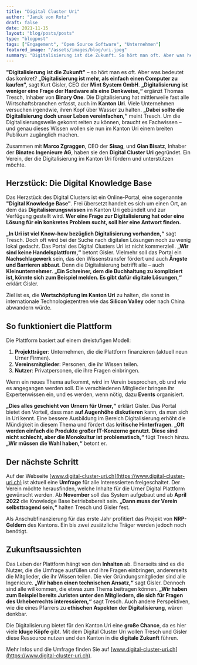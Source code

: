 ```yaml
---
title: "Digital Cluster Uri"
author: "Janik von Rotz"
draft: false
date: 2021-11-15
layout: "blog/posts/posts"
type: "blogpost"
tags: ["Engagement", "Open Source Software", "Unternehmen"]
featured_image: "/assets/images/blog/uri.jpeg"
summary: "Digitalisierung ist die Zukunft. So hört man oft. Aber was heisst das konkret? «Digitalisierung ist mehr, als einfach einen Computer zu kaufen», sagt Kurt Gisler. Digitalisierung sei weniger eine Frag..."
---
```


**"Digitalisierung ist die Zukunft"** – so hört man es oft. Aber was bedeutet das konkret? **„Digitalisierung ist mehr, als einfach einen Computer zu kaufen“,** sagt Kurt Gisler, CEO der **Mint System GmbH**. **„Digitalisierung ist weniger eine Frage der Hardware als eine Denkweise,“** ergänzt Thomas Tresch, Inhaber von **Binary One**. Die Digitalisierung hat mittlerweile fast alle Wirtschaftsbranchen erfasst, auch im **Kanton Uri**. Viele Unternehmen versuchen irgendwie, ihren Kopf über Wasser zu halten. **„Dabei sollte die Digitalisierung doch unser Leben vereinfachen,“** meint Tresch. Um die Digitalisierungswelle gekonnt reiten zu können, braucht es Fachwissen – und genau dieses Wissen wollen sie nun im Kanton Uri einem breiten Publikum zugänglich machen.

Zusammen mit **Marco Zgraggen**, CEO der **Sisag**, und **Gian Bisatz**, Inhaber der **Binatec Ingenieure AG**, haben sie den **Digital Cluster Uri** gegründet. Ein Verein, der die Digitalisierung im Kanton Uri fördern und unterstützen möchte.

## Herzstück: Die Digital Knowledge Base

Das Herzstück des Digital Clusters ist ein Online-Portal, eine sogenannte **"Digital Knowledge Base"**. Frei übersetzt handelt es sich um einen Ort, an dem das **Digitalisierungswissen** im Kanton Uri gebündelt und zur Verfügung gestellt wird. **Wer eine Frage zur Digitalisierung hat oder eine Lösung für ein konkretes Problem sucht, soll hier eine Antwort finden.**

**„In Uri ist viel Know-how bezüglich Digitalisierung vorhanden,“** sagt Tresch. Doch oft wird bei der Suche nach digitalen Lösungen noch zu wenig lokal gedacht. Das Portal des Digital Clusters Uri ist nicht kommerziell. **„Wir sind keine Handelsplattform,“** betont Gisler. Vielmehr soll das Portal ein **Nachschlagewerk** sein, das den Wissenstransfer fördert und auch **Ängste und Barrieren abbaut**. Denn die Digitalisierung betrifft alle – auch **Kleinunternehmer**. **„Ein Schreiner, dem die Buchhaltung zu kompliziert ist, könnte sich zum Beispiel melden. Es gibt dafür digitale Lösungen,“** erklärt Gisler.

Ziel ist es, die **Wertschöpfung im Kanton Uri** zu halten, die sonst in internationale Technologiezentren wie das **Silicon Valley** oder nach China abwandern würde.

## So funktioniert die Plattform

Die Plattform basiert auf einem dreistufigen Modell:

1. **Projektträger**: Unternehmen, die die Plattform finanzieren (aktuell neun Urner Firmen).
2. **Vereinsmitglieder**: Personen, die ihr Wissen teilen.
3. **Nutzer**: Privatpersonen, die ihre Fragen einbringen.

Wenn ein neues Thema aufkommt, wird im Verein besprochen, ob und wie es angegangen werden soll. Die verschiedenen Mitglieder bringen ihr Expertenwissen ein, und es werden, wenn nötig, dazu **Events** organisiert.

**„Dies alles geschieht von Urnern für Urner,“** erklärt Gisler. Das Portal bietet den Vorteil, dass man **auf Augenhöhe diskutieren** kann, da man sich in Uri kennt. Eine bessere Ausbildung im Bereich Digitalisierung erhöht die Mündigkeit in diesem Thema und fördert das **kritische Hinterfragen**. **„Oft werden einfach die Produkte großer IT-Konzerne genutzt. Diese sind nicht schlecht, aber die Monokultur ist problematisch,“** fügt Tresch hinzu. **„Wir müssen die Wahl haben,“** betont er.

## Der nächste Schritt

Auf der Webseite [www.digital-cluster-uri.ch](https://www.digital-cluster-uri.ch) ist aktuell eine **Umfrage** für alle Interessierten freigeschaltet. Der Verein möchte herausfinden, welche Inhalte für die Urner Digital Plattform gewünscht werden. Ab **November** soll das System aufgebaut und ab **April 2022** die Knowledge Base betriebsbereit sein. **„Dann muss der Verein selbsttragend sein,“** halten Tresch und Gisler fest.

Als Anschubfinanzierung für das erste Jahr profitiert das Projekt von **NRP-Geldern** des Kantons. Ein bis zwei zusätzliche Träger werden jedoch noch benötigt.

## Zukunftsaussichten

Das Leben der Plattform hängt von den **Inhalten** ab. Einerseits sind es die Nutzer, die die Umfrage ausfüllen und ihre Fragen einbringen, andererseits die Mitglieder, die ihr Wissen teilen. Die vier Gründungsmitglieder sind alle Ingenieure. **„Wir haben einen technischen Ansatz,“** sagt Gisler. Dennoch sind alle willkommen, die etwas zum Thema beitragen können. **„Wir haben zum Beispiel bereits Juristen unter den Mitgliedern, die sich für Fragen des Urheberrechts interessieren,“** sagt Tresch. Auch andere Perspektiven, wie die eines Pfarrers zu **ethischen Aspekten der Digitalisierung**, wären denkbar.

Die Digitalisierung bietet für den Kanton Uri eine **große Chance**, da es hier viele **kluge Köpfe** gibt. Mit dem Digital Cluster Uri wollen Tresch und Gisler diese Ressource nutzen und den Kanton in die **digitale Zukunft** führen.

Mehr Infos und die Umfrage finden Sie auf [www.digital-cluster-uri.ch](https://www.digital-cluster-uri.ch).
